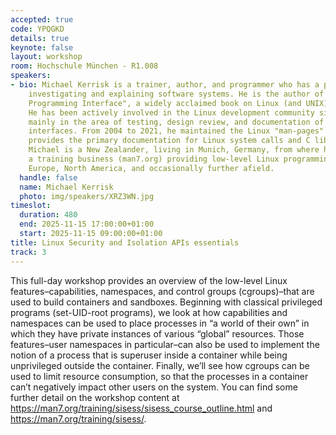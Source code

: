 ```yaml
---
accepted: true
code: YPQGKD
details: true
keynote: false
layout: workshop
room: Hochschule München - R1.008
speakers:
- bio: Michael Kerrisk is a trainer, author, and programmer who has a passion for
    investigating and explaining software systems. He is the author of "The Linux
    Programming Interface", a widely acclaimed book on Linux (and UNIX) system programming.
    He has been actively involved in the Linux development community since 2000, operating
    mainly in the area of testing, design review, and documentation of kernel-user-space
    interfaces. From 2004 to 2021, he maintained the Linux "man-pages" project, which
    provides the primary documentation for Linux system calls and C library functions.
    Michael is a New Zealander, living in Munich, Germany, from where he operates
    a training business (man7.org) providing low-level Linux programming courses in
    Europe, North America, and occasionally further afield.
  handle: false
  name: Michael Kerrisk
  photo: img/speakers/XRZ3WN.jpg
timeslot:
  duration: 480
  end: 2025-11-15 17:00:00+01:00
  start: 2025-11-15 09:00:00+01:00
title: Linux Security and Isolation APIs essentials
track: 3
---
```


This full-day workshop provides an overview of the low-level Linux features–capabilities, namespaces, and control groups (cgroups)–that are used to build containers and sandboxes. Beginning with classical privileged programs (set-UID-root programs), we look at how capabilities and namespaces can be used to place processes in “a world of their own” in which they have private instances of various “global” resources. Those features–user namespaces in particular–can also be used to implement the notion of a process that is superuser inside a container while being unprivileged outside the container. Finally, we’ll see how cgroups can be used to limit resource consumption, so that the processes in a container can’t negatively impact other users on the system. You can find some further detail on the workshop content at https://man7.org/training/sisess/sisess_course_outline.html and https://man7.org/training/sisess/.